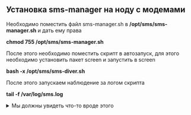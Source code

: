 ## Установка sms-manager на ноду с модемами ##


Необходимо поместить файл sms-manager.sh в **/opt/sms/sms-manager.sh** и дать ему права

**chmod 755 /opt/sms/sms-manager.sh**

После этого необходимо поместить скрипт в автозапуск, для этого необходимо установить пакет screen и запустить в screen


**bash -x /opt/sms/sms-diver.sh**


После этого запускаем наблюдение за логом скрипта

**tail -f /var/log/sms.log**



<details><summary>Мы должны увидеть что-то вроде этого</summary>

```
Настраиваем маршрутизацию
Получаем список смс и парсим их на предмет наличия вхождений 9226710368 9253440222 и YOTA
Мы не нашли смс с заданных номеров, завершаем работу скрипта



Скрипт запущен в 03:12:01

Настраиваем маршрутизацию
Получаем список смс и парсим их на предмет наличия вхождений 9226710368 9253440222 и YOTA
Мы не нашли смс с заданных номеров, завершаем работу скрипта



Скрипт запущен в 03:13:01

Настраиваем маршрутизацию
Получаем список смс и парсим их на предмет наличия вхождений 9226710368 9253440222 и YOTA
Мы не нашли смс с заданных номеров, завершаем работу скрипта
```

</details>

